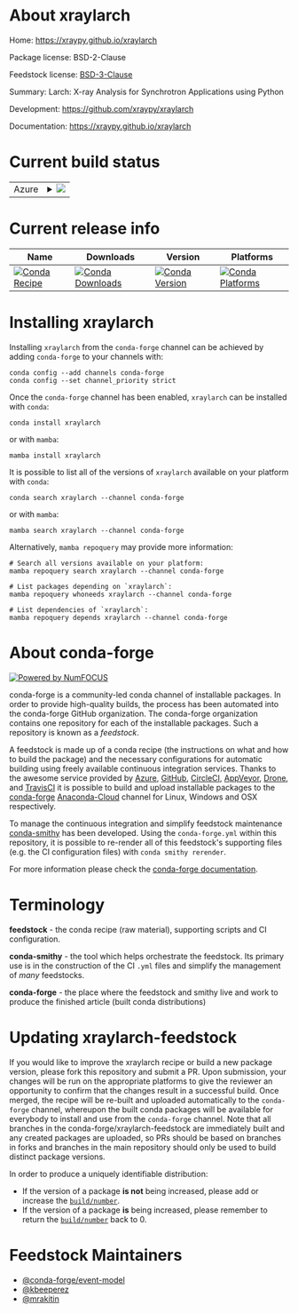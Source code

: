 About xraylarch
===============

Home: https://xraypy.github.io/xraylarch

Package license: BSD-2-Clause

Feedstock license: [BSD-3-Clause](https://github.com/conda-forge/xraylarch-feedstock/blob/main/LICENSE.txt)

Summary: Larch: X-ray Analysis for Synchrotron Applications using Python

Development: https://github.com/xraypy/xraylarch

Documentation: https://xraypy.github.io/xraylarch

Current build status
====================


<table>
    
  <tr>
    <td>Azure</td>
    <td>
      <details>
        <summary>
          <a href="https://dev.azure.com/conda-forge/feedstock-builds/_build/latest?definitionId=13609&branchName=main">
            <img src="https://dev.azure.com/conda-forge/feedstock-builds/_apis/build/status/xraylarch-feedstock?branchName=main">
          </a>
        </summary>
        <table>
          <thead><tr><th>Variant</th><th>Status</th></tr></thead>
          <tbody><tr>
              <td>linux_64_python3.7.____cpython</td>
              <td>
                <a href="https://dev.azure.com/conda-forge/feedstock-builds/_build/latest?definitionId=13609&branchName=main">
                  <img src="https://dev.azure.com/conda-forge/feedstock-builds/_apis/build/status/xraylarch-feedstock?branchName=main&jobName=linux&configuration=linux_64_python3.7.____cpython" alt="variant">
                </a>
              </td>
            </tr><tr>
              <td>linux_64_python3.8.____cpython</td>
              <td>
                <a href="https://dev.azure.com/conda-forge/feedstock-builds/_build/latest?definitionId=13609&branchName=main">
                  <img src="https://dev.azure.com/conda-forge/feedstock-builds/_apis/build/status/xraylarch-feedstock?branchName=main&jobName=linux&configuration=linux_64_python3.8.____cpython" alt="variant">
                </a>
              </td>
            </tr><tr>
              <td>linux_64_python3.9.____cpython</td>
              <td>
                <a href="https://dev.azure.com/conda-forge/feedstock-builds/_build/latest?definitionId=13609&branchName=main">
                  <img src="https://dev.azure.com/conda-forge/feedstock-builds/_apis/build/status/xraylarch-feedstock?branchName=main&jobName=linux&configuration=linux_64_python3.9.____cpython" alt="variant">
                </a>
              </td>
            </tr><tr>
              <td>osx_64_python3.7.____cpython</td>
              <td>
                <a href="https://dev.azure.com/conda-forge/feedstock-builds/_build/latest?definitionId=13609&branchName=main">
                  <img src="https://dev.azure.com/conda-forge/feedstock-builds/_apis/build/status/xraylarch-feedstock?branchName=main&jobName=osx&configuration=osx_64_python3.7.____cpython" alt="variant">
                </a>
              </td>
            </tr><tr>
              <td>osx_64_python3.8.____cpython</td>
              <td>
                <a href="https://dev.azure.com/conda-forge/feedstock-builds/_build/latest?definitionId=13609&branchName=main">
                  <img src="https://dev.azure.com/conda-forge/feedstock-builds/_apis/build/status/xraylarch-feedstock?branchName=main&jobName=osx&configuration=osx_64_python3.8.____cpython" alt="variant">
                </a>
              </td>
            </tr><tr>
              <td>osx_64_python3.9.____cpython</td>
              <td>
                <a href="https://dev.azure.com/conda-forge/feedstock-builds/_build/latest?definitionId=13609&branchName=main">
                  <img src="https://dev.azure.com/conda-forge/feedstock-builds/_apis/build/status/xraylarch-feedstock?branchName=main&jobName=osx&configuration=osx_64_python3.9.____cpython" alt="variant">
                </a>
              </td>
            </tr><tr>
              <td>win_64_python3.7.____cpython</td>
              <td>
                <a href="https://dev.azure.com/conda-forge/feedstock-builds/_build/latest?definitionId=13609&branchName=main">
                  <img src="https://dev.azure.com/conda-forge/feedstock-builds/_apis/build/status/xraylarch-feedstock?branchName=main&jobName=win&configuration=win_64_python3.7.____cpython" alt="variant">
                </a>
              </td>
            </tr><tr>
              <td>win_64_python3.8.____cpython</td>
              <td>
                <a href="https://dev.azure.com/conda-forge/feedstock-builds/_build/latest?definitionId=13609&branchName=main">
                  <img src="https://dev.azure.com/conda-forge/feedstock-builds/_apis/build/status/xraylarch-feedstock?branchName=main&jobName=win&configuration=win_64_python3.8.____cpython" alt="variant">
                </a>
              </td>
            </tr><tr>
              <td>win_64_python3.9.____cpython</td>
              <td>
                <a href="https://dev.azure.com/conda-forge/feedstock-builds/_build/latest?definitionId=13609&branchName=main">
                  <img src="https://dev.azure.com/conda-forge/feedstock-builds/_apis/build/status/xraylarch-feedstock?branchName=main&jobName=win&configuration=win_64_python3.9.____cpython" alt="variant">
                </a>
              </td>
            </tr>
          </tbody>
        </table>
      </details>
    </td>
  </tr>
</table>

Current release info
====================

| Name | Downloads | Version | Platforms |
| --- | --- | --- | --- |
| [![Conda Recipe](https://img.shields.io/badge/recipe-xraylarch-green.svg)](https://anaconda.org/conda-forge/xraylarch) | [![Conda Downloads](https://img.shields.io/conda/dn/conda-forge/xraylarch.svg)](https://anaconda.org/conda-forge/xraylarch) | [![Conda Version](https://img.shields.io/conda/vn/conda-forge/xraylarch.svg)](https://anaconda.org/conda-forge/xraylarch) | [![Conda Platforms](https://img.shields.io/conda/pn/conda-forge/xraylarch.svg)](https://anaconda.org/conda-forge/xraylarch) |

Installing xraylarch
====================

Installing `xraylarch` from the `conda-forge` channel can be achieved by adding `conda-forge` to your channels with:

```
conda config --add channels conda-forge
conda config --set channel_priority strict
```

Once the `conda-forge` channel has been enabled, `xraylarch` can be installed with `conda`:

```
conda install xraylarch
```

or with `mamba`:

```
mamba install xraylarch
```

It is possible to list all of the versions of `xraylarch` available on your platform with `conda`:

```
conda search xraylarch --channel conda-forge
```

or with `mamba`:

```
mamba search xraylarch --channel conda-forge
```

Alternatively, `mamba repoquery` may provide more information:

```
# Search all versions available on your platform:
mamba repoquery search xraylarch --channel conda-forge

# List packages depending on `xraylarch`:
mamba repoquery whoneeds xraylarch --channel conda-forge

# List dependencies of `xraylarch`:
mamba repoquery depends xraylarch --channel conda-forge
```


About conda-forge
=================

[![Powered by
NumFOCUS](https://img.shields.io/badge/powered%20by-NumFOCUS-orange.svg?style=flat&colorA=E1523D&colorB=007D8A)](https://numfocus.org)

conda-forge is a community-led conda channel of installable packages.
In order to provide high-quality builds, the process has been automated into the
conda-forge GitHub organization. The conda-forge organization contains one repository
for each of the installable packages. Such a repository is known as a *feedstock*.

A feedstock is made up of a conda recipe (the instructions on what and how to build
the package) and the necessary configurations for automatic building using freely
available continuous integration services. Thanks to the awesome service provided by
[Azure](https://azure.microsoft.com/en-us/services/devops/), [GitHub](https://github.com/),
[CircleCI](https://circleci.com/), [AppVeyor](https://www.appveyor.com/),
[Drone](https://cloud.drone.io/welcome), and [TravisCI](https://travis-ci.com/)
it is possible to build and upload installable packages to the
[conda-forge](https://anaconda.org/conda-forge) [Anaconda-Cloud](https://anaconda.org/)
channel for Linux, Windows and OSX respectively.

To manage the continuous integration and simplify feedstock maintenance
[conda-smithy](https://github.com/conda-forge/conda-smithy) has been developed.
Using the ``conda-forge.yml`` within this repository, it is possible to re-render all of
this feedstock's supporting files (e.g. the CI configuration files) with ``conda smithy rerender``.

For more information please check the [conda-forge documentation](https://conda-forge.org/docs/).

Terminology
===========

**feedstock** - the conda recipe (raw material), supporting scripts and CI configuration.

**conda-smithy** - the tool which helps orchestrate the feedstock.
                   Its primary use is in the construction of the CI ``.yml`` files
                   and simplify the management of *many* feedstocks.

**conda-forge** - the place where the feedstock and smithy live and work to
                  produce the finished article (built conda distributions)


Updating xraylarch-feedstock
============================

If you would like to improve the xraylarch recipe or build a new
package version, please fork this repository and submit a PR. Upon submission,
your changes will be run on the appropriate platforms to give the reviewer an
opportunity to confirm that the changes result in a successful build. Once
merged, the recipe will be re-built and uploaded automatically to the
`conda-forge` channel, whereupon the built conda packages will be available for
everybody to install and use from the `conda-forge` channel.
Note that all branches in the conda-forge/xraylarch-feedstock are
immediately built and any created packages are uploaded, so PRs should be based
on branches in forks and branches in the main repository should only be used to
build distinct package versions.

In order to produce a uniquely identifiable distribution:
 * If the version of a package **is not** being increased, please add or increase
   the [``build/number``](https://docs.conda.io/projects/conda-build/en/latest/resources/define-metadata.html#build-number-and-string).
 * If the version of a package **is** being increased, please remember to return
   the [``build/number``](https://docs.conda.io/projects/conda-build/en/latest/resources/define-metadata.html#build-number-and-string)
   back to 0.

Feedstock Maintainers
=====================

* [@conda-forge/event-model](https://github.com/conda-forge/event-model/)
* [@kbeeperez](https://github.com/kbeeperez/)
* [@mrakitin](https://github.com/mrakitin/)

